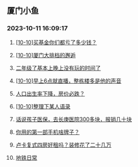 ## 厦门小鱼 
### 2023-10-11 16:09:17

1. [[10-10]买基金你们都亏了多少钱？](http://bbs.xmfish.com/read-htm-tid-18086319.html)

2. [[10-10]厦门大排档的邂逅](http://bbs.xmfish.com/read-htm-tid-18086346.html)

3. [二年级了基本上晚上没有玩的时间了](http://bbs.xmfish.com/read-htm-tid-18086393.html)

4. [[10-10]早上6点就直播，整栋楼多是他的声音](http://bbs.xmfish.com/read-htm-tid-18086336.html)

5. [人口出生率下降，房价必跌？](http://bbs.xmfish.com/read-htm-tid-18086466.html)

6. [[10-10]整理下某人语录](http://bbs.xmfish.com/read-htm-tid-18086479.html)

7. [话说孩子医保，去长庚医院300多块，报销几十块](http://bbs.xmfish.com/read-htm-tid-18086312.html)

8. [你用的第一部手机啥牌子？](http://bbs.xmfish.com/read-htm-tid-18086599.html)

9. [卢卡复式四房好租吗？装修花了二十几万](http://bbs.xmfish.com/read-htm-tid-18086426.html)

10. [地铁日常](http://bbs.xmfish.com/read-htm-tid-18086415.html)

